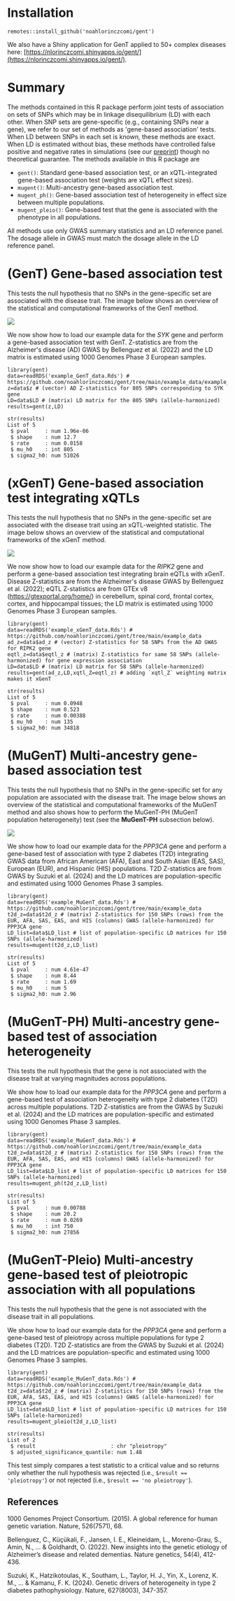 # Installation
```
remotes::install_github('noahlorinczcomi/gent')
```

We also have a Shiny application for GenT applied to 50+ complex diseases here: [https://nlorinczcomi.shinyapps.io/gent/](https://nlorinczcomi.shinyapps.io/gent/).

# Summary
The methods contained in this R package perform joint tests of association on sets of SNPs which may be in linkage disequilibrium (LD) with each other. When SNP sets are gene-specific (e.g., containing SNPs near a gene), we refer to our set of methods as 'gene-based association' tests. When LD between SNPs in each set is known, these methods are exact. When LD is estimated without bias, these methods have controlled false positive and negative rates in simulations (see our [preprint](https://papers.ssrn.com/sol3/papers.cfm?abstract_id=5080346)) though no theoretical guarantee. The methods available in this R package are
* `gent()`: Standard gene-based association test, or an xQTL-integrated gene-based association test (weights are xQTL effect sizes).
* `mugent()`: Multi-ancestry gene-based association test.
* `mugent_ph()`: Gene-based association test of heterogeneity in effect size between multiple populations.
* `mugent_pleio()`: Gene-based test that the gene is associated with the phenotype in all populations.

All methods use only GWAS summary statistics and an LD reference panel. The dosage allele in GWAS must match the dosage allele in the LD reference panel.

# (GenT) Gene-based association test
This tests the null hypothesis that no SNPs in the gene-specific set are associated with the disease trait. The image below shows an overview of the statistical and computational frameworks of the GenT method.

![](https://github.com/noahlorinczcomi/gent/blob/main/overview_images/gent_overview.png)

We now show how to load our example data for the *SYK* gene and perform a gene-based association test with GenT. Z-statistics are from the Alzheimer's disease (AD) GWAS by Bellenguez et al. (2022) and the LD matrix is estimated using 1000 Genomes Phase 3 European samples.
```
library(gent)
data=readRDS('example_GenT_data.Rds') # https://github.com/noahlorinczcomi/gent/tree/main/example_data/example_GenT_data.Rds
z=data$z # (vector) AD Z-statistics for 805 SNPs corresponding to SYK gene
LD=data$LD # (matrix) LD matrix for the 805 SNPs (allele-harmonized)
results=gent(z,LD)

str(results)
List of 5
 $ pval     : num 1.96e-06
 $ shape    : num 12.7
 $ rate     : num 0.0158
 $ mu_h0    : int 805
 $ sigma2_h0: num 51026
```

# (xGenT) Gene-based association test integrating xQTLs
This tests the null hypothesis that no SNPs in the gene-specific set are associated with the disease trait using an xQTL-weighted statistic. The image below shows an overview of the statistical and computational frameworks of the xGenT method.

![](https://github.com/noahlorinczcomi/gent/blob/main/overview_images/xgent_overview.png)

We now show how to load our example data for the *RIPK2* gene and perform a gene-based association test integrating brain eQTLs with xGenT. Disease Z-statistics are from the Alzheimer's disease GWAS by Bellenguez et al. (2022); eQTL Z-statistics are from GTEx v8 (https://gtexportal.org/home/) in cerebellum, spinal cord, frontal cortex, cortex, and hippocampal tissues; the LD matrix is estimated using 1000 Genomes Phase 3 European samples.
```
library(gent)
data=readRDS('example_xGenT_data.Rds') # https://github.com/noahlorinczcomi/gent/tree/main/example_data 
ad_z=data$ad_z # (vector) Z-statistics for 58 SNPs from the AD GWAS for RIPK2 gene
eqtl_z=data$eqtl_z # (matrix) Z-statistics for same 58 SNPs (allele-harmonized) for gene expression association
LD=data$LD # (matrix) LD matrix for 58 SNPs (allele-harmonized)
results=gent(ad_z,LD,xqtl_Z=eqtl_z) # adding `xqtl_Z` weighting matrix makes it xGenT

str(results)
List of 5
 $ pval     : num 0.0948
 $ shape    : num 0.523
 $ rate     : num 0.00388
 $ mu_h0    : num 135
 $ sigma2_h0: num 34818
```

# (MuGenT) Multi-ancestry gene-based association test
This tests the null hypothesis that no SNPs in the gene-specific set for any population are associated with the disease trait. The image below shows an overview of the statistical and computational frameworks of the MuGenT method and also shows how to perform the MuGenT-PH (MuGenT population heterogeneity) test (see the **MuGenT-PH** subsection below).

![](https://github.com/noahlorinczcomi/gent/blob/main/overview_images/mugent_overview.png)

We show how to load our example data for the *PPP3CA* gene and perform a gene-based test of association with type 2 diabetes (T2D) integrating GWAS data from African American (AFA), East and South Asian (EAS, SAS), European (EUR), and Hispanic (HIS) populations. T2D Z-statistics are from GWAS by Suzuki et al. (2024) and the LD matrices are population-specific and estimated using 1000 Genomes Phase 3 samples.
```
library(gent)
data=readRDS('example_MuGenT_data.Rds') # https://github.com/noahlorinczcomi/gent/tree/main/example_data 
t2d_z=data$t2d_z # (matrix) Z-statistics for 150 SNPs (rows) from the EUR, AFA, SAS, EAS, and HIS (columns) GWAS (allele-harmonized) for PPP3CA gene
LD_list=data$LD_list # list of population-specific LD matrices for 150 SNPs (allele-harmonized)
results=mugent(t2d_z,LD_list)

str(results)
List of 5
 $ pval     : num 4.61e-47
 $ shape    : num 8.44
 $ rate     : num 1.69
 $ mu_h0    : num 5
 $ sigma2_h0: num 2.96
```

# (MuGenT-PH) Multi-ancestry gene-based test of association heterogeneity
This tests the null hypothesis that the gene is not associated with the disease trait at varying magnitudes across populations.

We show how to load our example data for the *PPP3CA* gene and perform a gene-based test of association heterogeneity with type 2 diabetes (T2D) across multiple populations. T2D  Z-statistics are from the GWAS by Suzuki et al. (2024) and the LD matrices are population-specific and estimated using 1000 Genomes Phase 3 samples.
```
library(gent)
data=readRDS('example_MuGenT_data.Rds') # https://github.com/noahlorinczcomi/gent/tree/main/example_data 
t2d_z=data$t2d_z # (matrix) Z-statistics for 150 SNPs (rows) from the EUR, AFA, SAS, EAS, and HIS (columns) GWAS (allele-harmonized) for PPP3CA gene
LD_list=data$LD_list # list of population-specific LD matrices for 150 SNPs (allele-harmonized)
results=mugent_ph(t2d_z,LD_list)

str(results)
List of 5
 $ pval     : num 0.00788
 $ shape    : num 20.2
 $ rate     : num 0.0269
 $ mu_h0    : int 750
 $ sigma2_h0: num 27856
```

# (MuGenT-Pleio) Multi-ancestry gene-based test of pleiotropic association with all populations
This tests the null hypothesis that the gene is not associated with the disease trait in all populations.

We show how to load our example data for the *PPP3CA* gene and perform a gene-based test of pleiotropy across multiple  populations for type 2 diabetes (T2D). T2D  Z-statistics are from the GWAS by Suzuki et al. (2024) and the LD matrices are population-specific and estimated using 1000 Genomes Phase 3 samples.
```
library(gent)
data=readRDS('example_MuGenT_data.Rds') # https://github.com/noahlorinczcomi/gent/tree/main/example_data 
t2d_z=data$t2d_z # (matrix) Z-statistics for 150 SNPs (rows) from the EUR, AFA, SAS, EAS, and HIS (columns) GWAS (allele-harmonized) for PPP3CA gene
LD_list=data$LD_list # list of population-specific LD matrices for 150 SNPs (allele-harmonized)
results=mugent_pleio(t2d_z,LD_list)

str(results)
List of 2
 $ result                        : chr "pleiotropy"
 $ adjusted_significance_quantile: num 1.48
```
This test simply compares a test statistic to a critical value and so returns only whether the null hypothesis was rejected (i.e., `$result == 'pleiotropy'`) or not rejected (i.e., `$result == 'no pleiotropy'`).

## References
1000 Genomes Project Consortium. (2015). A global reference for human genetic variation. Nature, 526(7571), 68.

Bellenguez, C., Küçükali, F., Jansen, I. E., Kleineidam, L., Moreno-Grau, S., Amin, N., ... & Goldhardt, O. (2022). New insights into the genetic etiology of Alzheimer’s disease and related dementias. Nature genetics, 54(4), 412-436.

Suzuki, K., Hatzikotoulas, K., Southam, L., Taylor, H. J., Yin, X., Lorenz, K. M., ... & Kamanu, F. K. (2024). Genetic drivers of heterogeneity in type 2 diabetes pathophysiology. Nature, 627(8003), 347-357.




